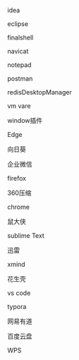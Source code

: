idea

eclipse

finalshell

navicat

notepad

postman

redisDesktopManager

vm vare

window插件

Edge

向日葵

企业微信

firefox

360压缩

chrome

鼠大侠

sublime Text

迅雷

xmind

花生壳

vs code

typora

网易有道

百度云盘

WPS

